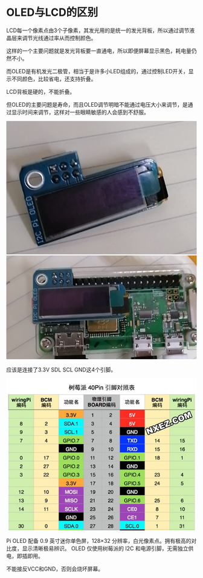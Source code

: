 # OLED与LCD的区别
LCD每一个像素点由3个子像素，其发光用的是统一的发光背板，所以通过调节液晶层来调节光线通过率从而控制颜色。

这样的一个主要问题就是发光背板要一直通电，所以即便屏幕显示黑色，耗电量仍然不小。

而OLED是有机发光二极管，相当于是许多小LED组成的，通过控制LED开关，显示不同颜色，比较省电，还支持折叠。

LCD背板是硬的，不能折叠。

但OLED的主要问题是寿命，而且OLED调节明暗不能通过电压大小来调节，是通过显示时间来调节，这样对一些眼睛敏感的人会感到不舒服。

![图片](images/screen.jpg)
![图片](images/screen2.jpg)


应该是连接了3.3V SDL SCL GND这4个引脚。

![IO](images/io.jpg)

Pi OLED 配备 0.9 英寸迷你单色屏，128×32 分辨率，白光像素点。拥有极高的对比度，显示清晰极易辨识。
OLED 仅使用树莓派的 I2C 和电源引脚，无需独立供电，即插即用。

不能接反VCC和GND，否则会烧坏屏幕。

